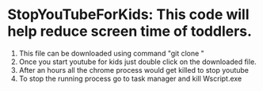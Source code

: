 # StopYouTubeForKids: This code will help reduce screen time of toddlers.

1. This file can be downloaded using command "git clone "
2. Once you start youtube for kids just double click on the downloaded file. 
3. After an hours all the chrome process would get killed to stop youtube 
4. To stop the running process go to task manager and kill Wscript.exe
